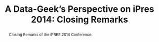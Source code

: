 ---
abstract: Closing Remarks of the iPRES 2014 Conference.
creators:
- Andrew Treloar
date: null
document_url: https://services.phaidra.univie.ac.at/api/object/o:378134/download
grand_parent: iPRES
institutions: []
keywords: []
landing_page_url: https://phaidra.univie.ac.at/o:378134
language: eng
layout: publication
license: CC BY-NC-SA 3.0 AT
notes_url: null
parent: iPRES 2014
publication_type: paper
size: 51526
slides_url: null
source_name: iPRES
stream_url: null
title: 'A Data-Geek’s Perspective on iPres 2014: Closing Remarks '
year: 2014
---